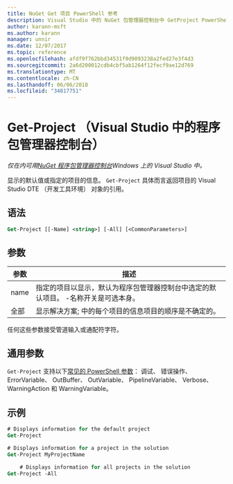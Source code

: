 ```yaml
---
title: NuGet Get 项目 PowerShell 参考
description: Visual Studio 中的 NuGet 包管理器控制台中 GetProject PowerShell 命令参考。
author: karann-msft
ms.author: karann
manager: unnir
ms.date: 12/07/2017
ms.topic: reference
ms.openlocfilehash: afdf9f762bbd34531f9d9093238a2fed27e3f4d3
ms.sourcegitcommit: 2a6d200012cdb4cbf5ab1264f12fecf9ae12d769
ms.translationtype: MT
ms.contentlocale: zh-CN
ms.lasthandoff: 06/06/2018
ms.locfileid: "34817751"
---
```

# <a name="get-project-package-manager-console-in-visual-studio"></a>Get-Project （Visual Studio 中的程序包管理器控制台）

*仅在内可用[NuGet 程序包管理器控制台](package-manager-console.md)Windows 上的 Visual Studio 中。*

显示的默认值或指定的项目的信息。 `Get-Project` 具体而言返回项目的 Visual Studio DTE （开发工具环境） 对象的引用。

## <a name="syntax"></a>语法

```ps
Get-Project [[-Name] <string>] [-All] [<CommonParameters>]
```

## <a name="parameters"></a>参数

| 参数 | 描述 |
| --- | --- |
| name | 指定的项目以显示，默认为程序包管理器控制台中选定的默认项目。 -名称开关是可选本身。 |
| 全部 | 显示解决方案; 中的每个项目的信息项目的顺序是不确定的。 |

任何这些参数接受管道输入或通配符字符。

## <a name="common-parameters"></a>通用参数

`Get-Project` 支持以下[常见的 PowerShell 参数](http://go.microsoft.com/fwlink/?LinkID=113216)： 调试、 错误操作、 ErrorVariable、 OutBuffer、 OutVariable、 PipelineVariable、 Verbose、 WarningAction 和 WarningVariable。

## <a name="examples"></a>示例

```ps
# Displays information for the default project
Get-Project

# Displays information for a project in the solution
Get-Project MyProjectName

    # Displays information for all projects in the solution
Get-Project -All
```